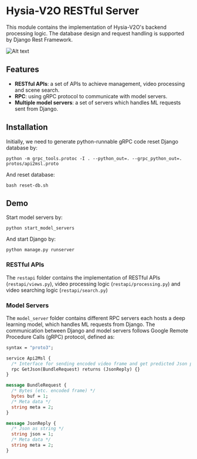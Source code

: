 # Hysia-V2O RESTful Server

This module contains the implementation of Hysia-V2O's backend processing logic. The database design 
and request handling is supported by Django Rest Framework.

![Alt text](static/media/server-system-architecture.jpg?raw=true "server system architecture")

## Features

- **RESTful APIs**: a set of APIs to achieve management, video processing and scene search.
- **RPC**: using gRPC protocol to communicate with model servers.
- **Multiple model servers**: a set of servers which handles ML requests sent from Django.

## Installation

Initially, we need to generate python-runnable gRPC code reset Django database by:
```shell script
python -m grpc_tools.protoc -I . --python_out=. --grpc_python_out=. protos/api2msl.proto
```
And reset database:
```shell script
bash reset-db.sh
```

## Demo

Start model servers by:
```shell script
python start_model_servers
```

And start Django by:
```shell script
python manage.py runserver
```

### RESTful APIs

The `restapi` folder contains the implementation of RESTful APIs (`restapi/views.py`), video processing logic (`restapi/processing.py`) 
and video searching logic (`restapi/search.py`)

### Model Servers

The `model_server` folder contains different RPC servers each hosts a deep learning model, which handles ML
requests from Django. The communication between Django and model servers follows Google Remote Procedure Calls (gRPC) protocol, defined as:
```proto
syntax = "proto3";

service Api2Msl {
  /* Interface for sending encoded video frame and get predicted Json path */
  rpc GetJson(BundleRequest) returns (JsonReply) {}
}

message BundleRequest {
  /* Bytes (etc. encoded frame) */
  bytes buf = 1;
  /* Meta data */
  string meta = 2;
}

message JsonReply {
  /* Json as string */
  string json = 1;
  /* Meta data */
  string meta = 2;
}
```
